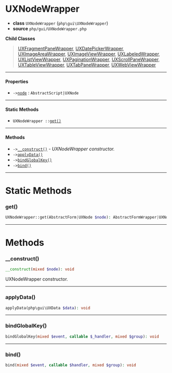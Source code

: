 # UXNodeWrapper

- **class** `UXNodeWrapper` (`php\gui\UXNodeWrapper`)
- **source** `php/gui/UXNodeWrapper.php`

**Child Classes**

> [UXFragmentPaneWrapper](https://github.com/jphp-compiler/develnext/blob/master/dn-app-framework/api-docs/classes/php/gui/layout/UXFragmentPaneWrapper.md), [UXDatePickerWrapper](https://github.com/jphp-compiler/develnext/blob/master/dn-app-framework/api-docs/classes/php/gui/UXDatePickerWrapper.md), [UXImageAreaWrapper](https://github.com/jphp-compiler/develnext/blob/master/dn-app-framework/api-docs/classes/php/gui/UXImageAreaWrapper.md), [UXImageViewWrapper](https://github.com/jphp-compiler/develnext/blob/master/dn-app-framework/api-docs/classes/php/gui/UXImageViewWrapper.md), [UXLabeledWrapper](https://github.com/jphp-compiler/develnext/blob/master/dn-app-framework/api-docs/classes/php/gui/UXLabeledWrapper.md), [UXListViewWrapper](https://github.com/jphp-compiler/develnext/blob/master/dn-app-framework/api-docs/classes/php/gui/UXListViewWrapper.md), [UXPaginationWrapper](https://github.com/jphp-compiler/develnext/blob/master/dn-app-framework/api-docs/classes/php/gui/UXPaginationWrapper.md), [UXScrollPaneWrapper](https://github.com/jphp-compiler/develnext/blob/master/dn-app-framework/api-docs/classes/php/gui/UXScrollPaneWrapper.md), [UXTableViewWrapper](https://github.com/jphp-compiler/develnext/blob/master/dn-app-framework/api-docs/classes/php/gui/UXTableViewWrapper.md), [UXTabPaneWrapper](https://github.com/jphp-compiler/develnext/blob/master/dn-app-framework/api-docs/classes/php/gui/UXTabPaneWrapper.md), [UXWebViewWrapper](https://github.com/jphp-compiler/develnext/blob/master/dn-app-framework/api-docs/classes/php/gui/UXWebViewWrapper.md)

---

#### Properties

- `->`[`node`](#prop-node) : `AbstractScript|UXNode`

---

#### Static Methods

- `UXNodeWrapper ::`[`get()`](#method-get)

---

#### Methods

- `->`[`__construct()`](#method-__construct) - _UXNodeWrapper constructor._
- `->`[`applyData()`](#method-applydata)
- `->`[`bindGlobalKey()`](#method-bindglobalkey)
- `->`[`bind()`](#method-bind)

---
# Static Methods

<a name="method-get"></a>

### get()
```php
UXNodeWrapper::get(AbstractForm|UXNode $node): AbstractFormWrapper|UXNodeWrapper
```

---
# Methods

<a name="method-__construct"></a>

### __construct()
```php
__construct(mixed $node): void
```
UXNodeWrapper constructor.

---

<a name="method-applydata"></a>

### applyData()
```php
applyData(php\gui\UXData $data): void
```

---

<a name="method-bindglobalkey"></a>

### bindGlobalKey()
```php
bindGlobalKey(mixed $event, callable $_handler, mixed $group): void
```

---

<a name="method-bind"></a>

### bind()
```php
bind(mixed $event, callable $handler, mixed $group): void
```